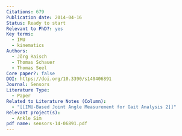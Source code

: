 ```yaml
---
Citations: 679
Publication date: 2014-04-16
Status: Ready to start
Relevant to PhD?: yes
Key terms:
  - IMU
  - kinematics
Authors:
  - Jörg Raisch
  - Thomas Schauer
  - Thomas Seel
Core paper?: false
DOI: https://doi.org/10.3390/s140406891
Journal: Sensors
Literature Type:
  - Paper
Related to Literature Notes (Column):
  - "[[IMU-Based Joint Angle Measurement for Gait Analysis 2]]"
Relevant project(s):
  - Ankle Sim
pdf name: sensors-14-06891.pdf
---
```

